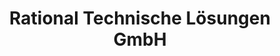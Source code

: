 ---
title: "Rational Technische Lösungen GmbH"
url: /staebelow/rational-technische-loesungen-gmbh/
shop: Eisenwaren
---